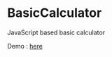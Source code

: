 BasicCalculator
===============

JavaScript based basic calculator

Demo :  <a href="http://gauravbehere.in/Calc/">here</a>
